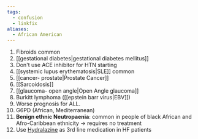 ```yaml
---
tags:
  - confusion
  - linkfix
aliases:
  - African American
---
```

1. Fibroids common
2. [[gestational diabetes|gestational diabetes mellitus]]
3. Don't use ACE inhibitor for HTN starting  
4. [[systemic lupus erythematosis|SLE]] common  
5. [[cancer- prostate|Prostate Cancer]]
6. [[Sarcoidosis]]
7. [[glaucoma- open angle|Open Angle glaucoma]]  
8. Burkitt lymphoma ([[epstein barr virus|EBV]])
9. Worse prognosis for ALL.
10. G6PD (African, Mediterranean)
11. **Benign ethnic Neutropaenia**: common in people of black African and Afro-Caribbean ethnicity -> requires no treatment
12. Use [Hydralazine](onenote:#Cardiology%20MSRA&section-id={210C3954-BE8B-A24C-8E7F-F1B991349700}&page-id={0A317A5C-3852-4BCE-8FC7-F69E9A756945}&object-id={078D57B6-50FB-4FE2-A948-30BF5251B5DF}&46&base-path=https://d.docs.live.net/450c0e1b0b9c7922/Documents/Onenote/MBBS/PLAB%201%20+%20MSRA.one) as 3rd line medication in HF patients